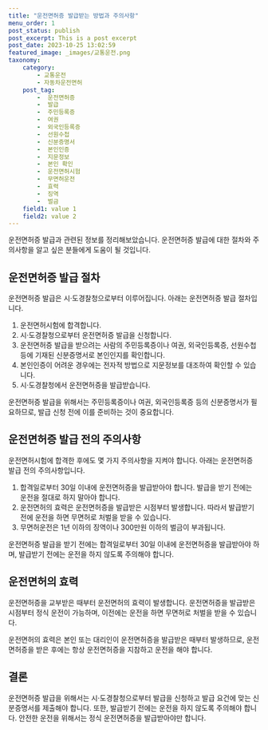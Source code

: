 ```yaml
---
title: "운전면허증 발급받는 방법과 주의사항"
menu_order: 1
post_status: publish
post_excerpt: This is a post excerpt
post_date: 2023-10-25 13:02:59
featured_image: _images/교통운전.png
taxonomy:
    category:
        - 교통운전
        - 자동차운전면허
    post_tag:
        -  운전면허증
        -  발급
        -  주민등록증
        -  여권
        -  외국인등록증
        -  선원수첩
        -  신분증명서
        -  본인인증
        -  지문정보
        -  본인 확인
        -  운전면허시험
        -  무면허운전
        -  효력
        -  징역
        -  벌금
    field1: value 1
    field2: value 2
---
```



운전면허증 발급과 관련된 정보를 정리해보았습니다. 운전면허증 발급에 대한 절차와 주의사항을 알고 싶은 분들에게 도움이 될 것입니다.

## 운전면허증 발급 절차

운전면허증 발급은 시·도경찰청으로부터 이루어집니다. 아래는 운전면허증 발급 절차입니다.

1. 운전면허시험에 합격합니다.
2. 시·도경찰청으로부터 운전면허증 발급을 신청합니다.
3. 운전면허증 발급을 받으려는 사람의 주민등록증이나 여권, 외국인등록증, 선원수첩 등에 기재된 신분증명서로 본인인지를 확인합니다.
4. 본인인증이 어려운 경우에는 전자적 방법으로 지문정보를 대조하여 확인할 수 있습니다.
5. 시·도경찰청에서 운전면허증을 발급받습니다.

운전면허증 발급을 위해서는 주민등록증이나 여권, 외국인등록증 등의 신분증명서가 필요하므로, 발급 신청 전에 이를 준비하는 것이 중요합니다.

## 운전면허증 발급 전의 주의사항

운전면허시험에 합격한 후에도 몇 가지 주의사항을 지켜야 합니다. 아래는 운전면허증 발급 전의 주의사항입니다.

1. 합격일로부터 30일 이내에 운전면허증을 발급받아야 합니다. 발급을 받기 전에는 운전을 절대로 하지 말아야 합니다.
2. 운전면허의 효력은 운전면허증을 발급받은 시점부터 발생합니다. 따라서 발급받기 전에 운전을 하면 무면허로 처벌을 받을 수 있습니다.
3. 무면허운전은 1년 이하의 징역이나 300만원 이하의 벌금이 부과됩니다.

운전면허증 발급을 받기 전에는 합격일로부터 30일 이내에 운전면허증을 발급받아야 하며, 발급받기 전에는 운전을 하지 않도록 주의해야 합니다.

## 운전면허의 효력

운전면허증을 교부받은 때부터 운전면허의 효력이 발생합니다. 운전면허증을 발급받은 시점부터 정식 운전이 가능하며, 이전에는 운전을 하면 무면허로 처벌을 받을 수 있습니다.

운전면허의 효력은 본인 또는 대리인이 운전면허증을 발급받은 때부터 발생하므로, 운전면허증을 받은 후에는 항상 운전면허증을 지참하고 운전을 해야 합니다.

## 결론

운전면허증 발급을 위해서는 시·도경찰청으로부터 발급을 신청하고 발급 요건에 맞는 신분증명서를 제출해야 합니다. 또한, 발급받기 전에는 운전을 하지 않도록 주의해야 합니다. 안전한 운전을 위해서는 정식 운전면허증을 발급받아야만 합니다.


